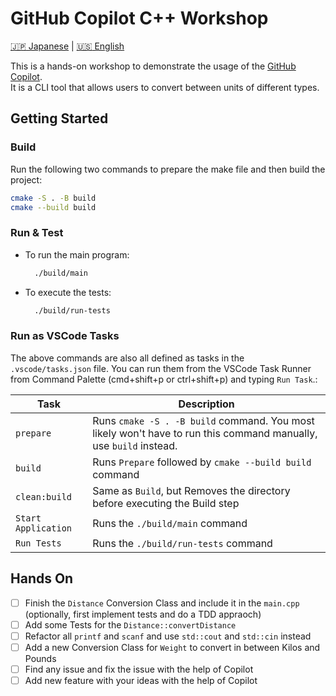 # GitHub Copilot C++ Workshop

 [:jp: Japanese](README.md) | [:us: English](README.en.md)

This is a hands-on workshop to demonstrate the usage of the [GitHub Copilot](https://github.com/features/copilot). 
<br>It is a CLI tool that allows users to convert between units of different types.

## Getting Started
### Build
Run the following two commands to prepare the make file and then build the project:
```bash
cmake -S . -B build
cmake --build build
```
### Run & Test
- To run the main program:
    ```bash
      ./build/main
    ```
- To execute the tests:
    ```bash
      ./build/run-tests
    ```
### Run as VSCode Tasks
The above commands are also all defined as tasks in the `.vscode/tasks.json` file. You can run them from the VSCode Task Runner from Command Palette (<key>cmd</key>+<key>shift</key>+<key>p</key> or <key>ctrl</key>+<key>shift</key>+<key>p</key>) and typing `Run Task`.:

| Task                | Description                                                                                                       |
| ------------------- | ----------------------------------------------------------------------------------------------------------------- |
| `prepare`           | Runs `cmake -S . -B build` command. You most likely won't have to run this command manually, use `build` instead. |
| `build`             | Runs `Prepare` followed by `cmake --build build` command                                                          |
| `clean:build`       | Same as `Build`, but Removes the directory before executing the Build step                                        |
| `Start Application` | Runs the `./build/main` command                                                                                   |
| `Run Tests`         | Runs the `./build/run-tests` command                                                                              |

## Hands On
- [ ] Finish the `Distance` Conversion Class and include it in the `main.cpp` (optionally, first implement tests and do a TDD appraoch)
- [ ] Add some Tests for the `Distance::convertDistance`
- [ ] Refactor all `printf` and `scanf` and use `std::cout` and `std::cin` instead
- [ ] Add a new Conversion Class for `Weight` to convert in between Kilos and Pounds
- [ ] Find any issue and fix the issue with the help of Copilot
- [ ] Add new feature with your ideas with the help of Copilot
